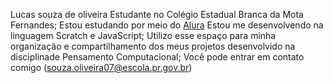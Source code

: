 Lucas souza de oliveira
Estudante no Colégio Estadual Branca da Mota Fernandes;
Estou estudando por meio do [Alura](https://www.alura.com.br/)
Estou me desenvolvendo na linguagem Scratch e JavaScript;
Utilizo esse espaço para minha organização e compartilhamento dos meus projetos desenvolvido na disciplinade Pensamento Computacional;
Você pode entrar em contato comigo (souza.oliveira07@escola.pr.gov.br)

